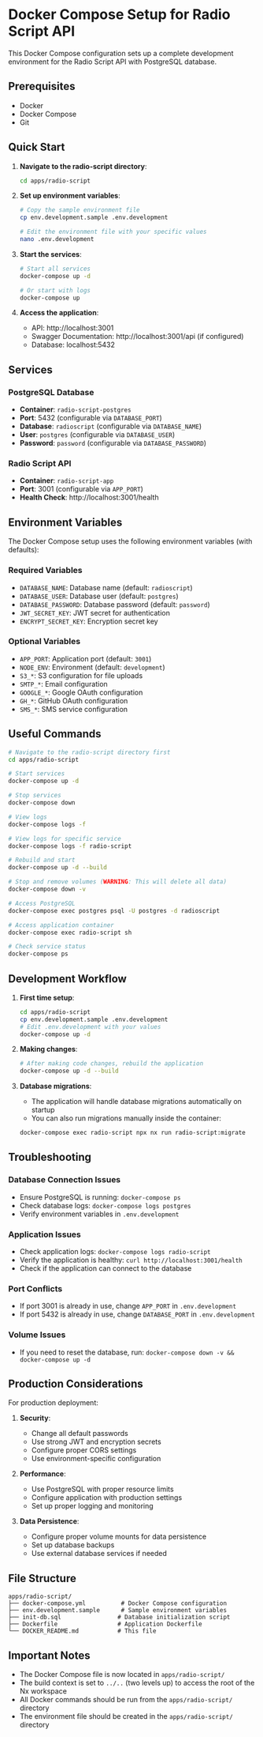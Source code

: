 # Docker Compose Setup for Radio Script API

This Docker Compose configuration sets up a complete development environment for the Radio Script API with PostgreSQL database.

## Prerequisites

- Docker
- Docker Compose
- Git

## Quick Start

1. **Navigate to the radio-script directory**:

   ```bash
   cd apps/radio-script
   ```

2. **Set up environment variables**:

   ```bash
   # Copy the sample environment file
   cp env.development.sample .env.development

   # Edit the environment file with your specific values
   nano .env.development
   ```

3. **Start the services**:

   ```bash
   # Start all services
   docker-compose up -d

   # Or start with logs
   docker-compose up
   ```

4. **Access the application**:
   - API: http://localhost:3001
   - Swagger Documentation: http://localhost:3001/api (if configured)
   - Database: localhost:5432

## Services

### PostgreSQL Database

- **Container**: `radio-script-postgres`
- **Port**: 5432 (configurable via `DATABASE_PORT`)
- **Database**: `radioscript` (configurable via `DATABASE_NAME`)
- **User**: `postgres` (configurable via `DATABASE_USER`)
- **Password**: `password` (configurable via `DATABASE_PASSWORD`)

### Radio Script API

- **Container**: `radio-script-app`
- **Port**: 3001 (configurable via `APP_PORT`)
- **Health Check**: http://localhost:3001/health

## Environment Variables

The Docker Compose setup uses the following environment variables (with defaults):

### Required Variables

- `DATABASE_NAME`: Database name (default: `radioscript`)
- `DATABASE_USER`: Database user (default: `postgres`)
- `DATABASE_PASSWORD`: Database password (default: `password`)
- `JWT_SECRET_KEY`: JWT secret for authentication
- `ENCRYPT_SECRET_KEY`: Encryption secret key

### Optional Variables

- `APP_PORT`: Application port (default: `3001`)
- `NODE_ENV`: Environment (default: `development`)
- `S3_*`: S3 configuration for file uploads
- `SMTP_*`: Email configuration
- `GOOGLE_*`: Google OAuth configuration
- `GH_*`: GitHub OAuth configuration
- `SMS_*`: SMS service configuration

## Useful Commands

```bash
# Navigate to the radio-script directory first
cd apps/radio-script

# Start services
docker-compose up -d

# Stop services
docker-compose down

# View logs
docker-compose logs -f

# View logs for specific service
docker-compose logs -f radio-script

# Rebuild and start
docker-compose up -d --build

# Stop and remove volumes (WARNING: This will delete all data)
docker-compose down -v

# Access PostgreSQL
docker-compose exec postgres psql -U postgres -d radioscript

# Access application container
docker-compose exec radio-script sh

# Check service status
docker-compose ps
```

## Development Workflow

1. **First time setup**:

   ```bash
   cd apps/radio-script
   cp env.development.sample .env.development
   # Edit .env.development with your values
   docker-compose up -d
   ```

2. **Making changes**:

   ```bash
   # After making code changes, rebuild the application
   docker-compose up -d --build
   ```

3. **Database migrations**:
   - The application will handle database migrations automatically on startup
   - You can also run migrations manually inside the container:
   ```bash
   docker-compose exec radio-script npx nx run radio-script:migrate
   ```

## Troubleshooting

### Database Connection Issues

- Ensure PostgreSQL is running: `docker-compose ps`
- Check database logs: `docker-compose logs postgres`
- Verify environment variables in `.env.development`

### Application Issues

- Check application logs: `docker-compose logs radio-script`
- Verify the application is healthy: `curl http://localhost:3001/health`
- Check if the application can connect to the database

### Port Conflicts

- If port 3001 is already in use, change `APP_PORT` in `.env.development`
- If port 5432 is already in use, change `DATABASE_PORT` in `.env.development`

### Volume Issues

- If you need to reset the database, run: `docker-compose down -v && docker-compose up -d`

## Production Considerations

For production deployment:

1. **Security**:

   - Change all default passwords
   - Use strong JWT and encryption secrets
   - Configure proper CORS settings
   - Use environment-specific configuration

2. **Performance**:

   - Use PostgreSQL with proper resource limits
   - Configure application with production settings
   - Set up proper logging and monitoring

3. **Data Persistence**:
   - Configure proper volume mounts for data persistence
   - Set up database backups
   - Use external database services if needed

## File Structure

```
apps/radio-script/
├── docker-compose.yml          # Docker Compose configuration
├── env.development.sample      # Sample environment variables
├── init-db.sql                # Database initialization script
├── Dockerfile                 # Application Dockerfile
└── DOCKER_README.md           # This file
```

## Important Notes

- The Docker Compose file is now located in `apps/radio-script/`
- The build context is set to `../..` (two levels up) to access the root of the Nx workspace
- All Docker commands should be run from the `apps/radio-script/` directory
- The environment file should be created in the `apps/radio-script/` directory
